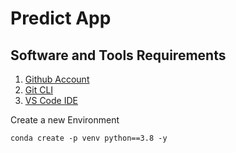 # Predict App

## Software and Tools Requirements

1. [Github Account](https://github.com/)
2. [Git CLI](https://git-scm.com/)
3. [VS Code IDE](https://code.visualstudio.com/)

Create a new Environment

```text
conda create -p venv python==3.8 -y
```
